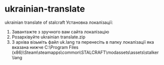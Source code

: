 # ukrainian-translate
ukrainian translate of stalcraft
Установка локалізації:
1. Завантажте з зручного вам сайта локалізацію
2. Розархівуйте ukrainian translate.zip
3. З архіва візьміть файл uk.lang та перенесіть в папку локалізації яка вказана нижче
C:\Program Files (x86)\Steam\steamapps\common\STALCRAFT\modassets\assets\stalker\lang
